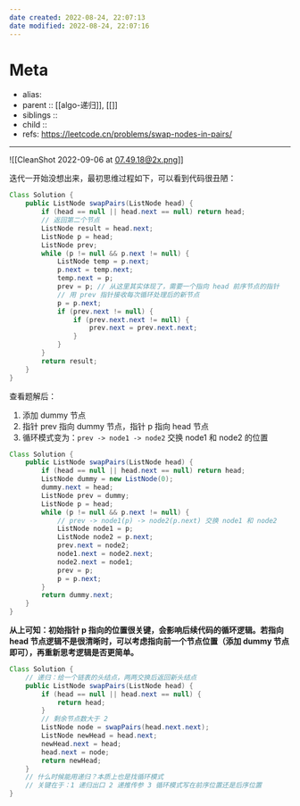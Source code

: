 ```yaml
---
date created: 2022-08-24, 22:07:13
date modified: 2022-08-24, 22:07:16
---
```


# Meta

- alias:
- parent :: [[algo-递归]], [[]]
- siblings ::
- child ::
- refs: https://leetcode.cn/problems/swap-nodes-in-pairs/

---

![[CleanShot 2022-09-06 at 07.49.18@2x.png]]

迭代一开始没想出来，最初思维过程如下，可以看到代码很丑陋：

```java
Class Solution {
    public ListNode swapPairs(ListNode head) {
        if (head == null || head.next == null) return head;
        // 返回第二个节点
        ListNode result = head.next;
        ListNode p = head;
        ListNode prev;
        while (p != null && p.next != null) {
            ListNode temp = p.next;
            p.next = temp.next;
            temp.next = p;
            prev = p; // 从这里其实体现了，需要一个指向 head 前序节点的指针
            // 用 prev 指针接收每次循环处理后的新节点
            p = p.next;
            if (prev.next != null) {
                if (prev.next.next != null) {
                    prev.next = prev.next.next;
                }
            }
        }
        return result;
    }
}
```

查看题解后：

1. 添加 dummy 节点
2. 指针 prev 指向 dummy 节点，指针 p 指向 head 节点
3. 循环模式变为：`prev -> node1 -> node2` 交换 node1 和 node2 的位置

```java
Class Solution {
    public ListNode swapPairs(ListNode head) {
        if (head == null || head.next == null) return head;
        ListNode dummy = new ListNode(0);
        dummy.next = head;
        ListNode prev = dummy;
        ListNode p = head;
        while (p != null && p.next != null) {
            // prev -> node1(p) -> node2(p.next) 交换 node1 和 node2
            ListNode node1 = p;
            ListNode node2 = p.next;
            prev.next = node2;
            node1.next = node2.next;
            node2.next = node1;
            prev = p;
            p = p.next;
        }
        return dummy.next;
    }
}
```

**从上可知：初始指针 p 指向的位置很关键，会影响后续代码的循环逻辑。若指向 head 节点逻辑不是很清晰时，可以考虑指向前一个节点位置（添加 dummy 节点即可），再重新思考逻辑是否更简单。**

```java
Class Solution {
    // 递归：给一个链表的头结点，两两交换后返回新头结点
    public ListNode swapPairs(ListNode head) {
        if (head == null || head.next == null) {
            return head;
        }
        // 剩余节点数大于 2
        ListNode node = swapPairs(head.next.next);
        ListNode newHead = head.next;
        newHead.next = head;
        head.next = node;
        return newHead;
    }
    // 什么时候能用递归？本质上也是找循环模式
    // 关键在于：1 递归出口 2 递推传参 3 循环模式写在前序位置还是后序位置
}
```